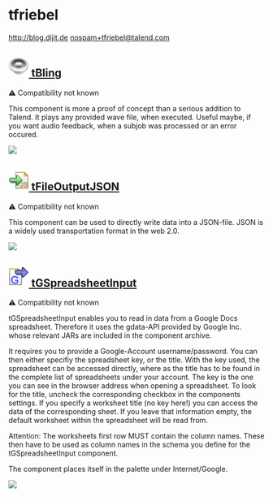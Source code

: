 # tfriebel
  <http://blog.dijit.de>
  <nospam+tfriebel@talend.com>

## <a href='./components/tBling/readme.md'><img src='./components/tBling/logo.jpg' width='40' height='40'> tBling</a>
 :warning: Compatibility not known

This component is more a proof of concept than a serious addition to Talend. 
It plays any provided wave file, when executed.
Useful maybe, if you want audio feedback, when a subjob was processed or an error occured.



<img src='./components/tBling/sample.jpg'>

## <a href='./components/tFileOutputJSON/readme.md'><img src='./components/tFileOutputJSON/logo.jpg' width='40' height='40'> tFileOutputJSON</a>
 :warning: Compatibility not known

This component can be used to directly write data into a JSON-file.
JSON is a widely used transportation format in the web 2.0.




<img src='./components/tFileOutputJSON/sample.jpg'>

## <a href='./components/tGSpreadsheetInput/readme.md'><img src='./components/tGSpreadsheetInput/logo.jpg' width='40' height='40'> tGSpreadsheetInput</a>
 :warning: Compatibility not known

tGSpreadsheetInput enables you to read in data from a Google Docs spreadsheet. Therefore it uses the gdata-API provided by Google Inc. whose relevant JARs are included in the component archive.

It requires you to provide a Google-Account username/password. You can then either specifiy the spreadsheet key, or the title. With the key used, the spreadsheet can be accessed directly, where as the title has to be found in the complete list of spreadsheets under your account. The key is the one you can see in the browser address when opening a spreadsheet. To look for the title, uncheck the corresponding checkbox in the components settings.
If you specify a worksheet title (no key here!) you can access the data of the corresponding sheet. If you leave that information empty, the default worksheet within the spreadsheet will be read from.

Attention: The worksheets first row MUST contain the column names. These then have to be used as column names in the schema you define for the tGSpreadsheetInput component. 

The component places itself in the palette under Internet/Google.



<img src='./components/tGSpreadsheetInput/sample.jpg'>
